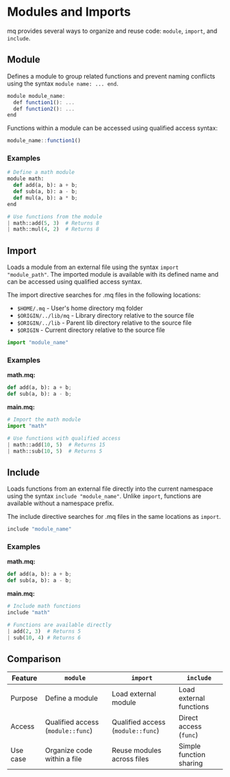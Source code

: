 # Modules and Imports

mq provides several ways to organize and reuse code: `module`, `import`, and `include`.

## Module

Defines a module to group related functions and prevent naming conflicts using the syntax `module name: ... end`.

```js
module module_name:
  def function1(): ...
  def function2(): ...
end
```

Functions within a module can be accessed using qualified access syntax:

```js
module_name::function1()
```

### Examples

```python
# Define a math module
module math:
  def add(a, b): a + b;
  def sub(a, b): a - b;
  def mul(a, b): a * b;
end

# Use functions from the module
| math::add(5, 3)  # Returns 8
| math::mul(4, 2)  # Returns 8
```

## Import

Loads a module from an external file using the syntax `import "module_path"`.
The imported module is available with its defined name and can be accessed using qualified access syntax.

The import directive searches for .mq files in the following locations:

- `$HOME/.mq` - User's home directory mq folder
- `$ORIGIN/../lib/mq` - Library directory relative to the source file
- `$ORIGIN/../lib` - Parent lib directory relative to the source file
- `$ORIGIN` - Current directory relative to the source file

```js
import "module_name"
```

### Examples

**math.mq:**
```python
def add(a, b): a + b;
def sub(a, b): a - b;
```

**main.mq:**
```python
# Import the math module
import "math"

# Use functions with qualified access
| math::add(10, 5)  # Returns 15
| math::sub(10, 5)  # Returns 5
```

## Include

Loads functions from an external file directly into the current namespace using the syntax `include "module_name"`.
Unlike `import`, functions are available without a namespace prefix.

The include directive searches for .mq files in the same locations as `import`.

```js
include "module_name"
```

### Examples

**math.mq:**
```python
def add(a, b): a + b;
def sub(a, b): a - b;
```

**main.mq:**
```python
# Include math functions
include "math"

# Functions are available directly
| add(2, 3)  # Returns 5
| sub(10, 4) # Returns 6
```

## Comparison

| Feature  | `module`                          | `import`                          | `include`               |
| -------- | --------------------------------- | --------------------------------- | ----------------------- |
| Purpose  | Define a module                   | Load external module              | Load external functions |
| Access   | Qualified access (`module::func`) | Qualified access (`module::func`) | Direct access (`func`)  |
| Use case | Organize code within a file       | Reuse modules across files        | Simple function sharing |
